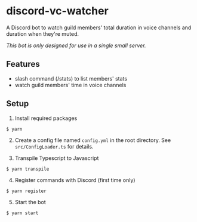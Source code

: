 # discord-vc-watcher

A Discord bot to watch guild members' total duration in voice channels and duration when they're muted.

_This bot is only designed for use in a single small server._

## Features

- slash command (/stats) to list members' stats
- watch guild members' time in voice channels

## Setup

1. Install required packages

```shell
$ yarn
```

2. Create a config file named `config.yml` in the root directory. See `src/ConfigLoader.ts` for details.

3. Transpile Typescript to Javascript

```shell
$ yarn transpile
```

4. Register commands with Discord (first time only)

```shell
$ yarn register
```

5. Start the bot

```shell
$ yarn start
```

